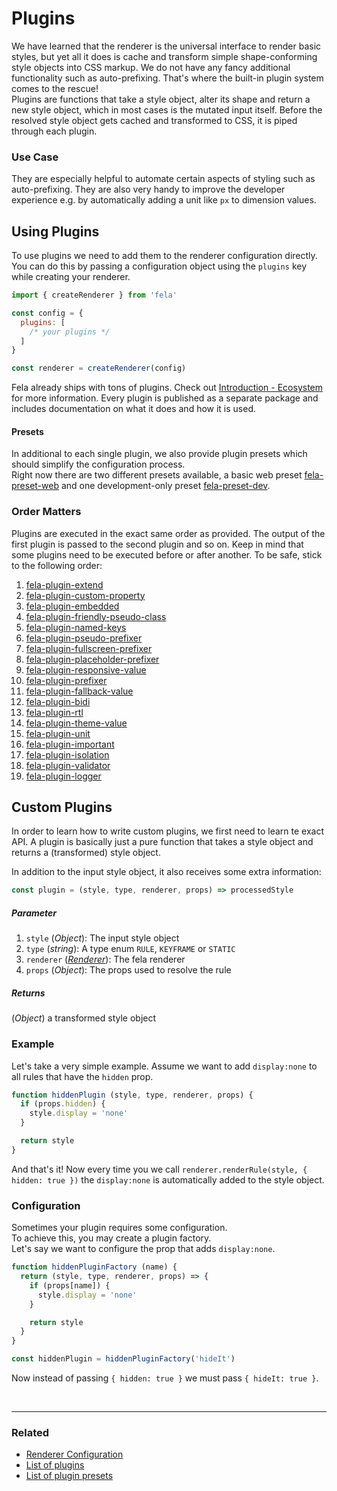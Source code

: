 # Plugins

We have learned that the renderer is the universal interface to render basic styles, but yet all it does is cache and transform simple shape-conforming style objects into CSS markup. We do not have any fancy additional functionality such as auto-prefixing. That's where the built-in plugin system comes to the rescue!<br>
Plugins are functions that take a style object, alter its shape and return a new style object, which in most cases is the mutated input itself.
Before the resolved style object gets cached and transformed to CSS, it is piped through each plugin.

### Use Case
They are especially helpful to automate certain aspects of styling such as auto-prefixing. They are also very handy to improve the developer experience e.g. by automatically adding a unit like `px` to dimension values.

## Using Plugins
To use plugins we need to add them to the renderer configuration directly. You can do this by passing a configuration object using the `plugins` key while creating your renderer.

```javascript
import { createRenderer } from 'fela'

const config = {
  plugins: [
    /* your plugins */
  ]
}

const renderer = createRenderer(config)
```

Fela already ships with tons of plugins. Check out [Introduction - Ecosystem](../introduction/Ecosystem.md#plugins) for more information. Every plugin is published as a separate package and includes documentation on what it does and how it is used.

#### Presets
In additional to each single plugin, we also provide plugin presets which should simplify the configuration process.<br>
Right now there are two different presets available, a basic web preset [fela-preset-web](https://github.com/robinweser/fela/tree/master/packages/fela-preset-web) and one development-only preset [fela-preset-dev](https://github.com/robinweser/fela/tree/master/packages/fela-preset-dev).

### Order Matters
Plugins are executed in the exact same order as provided. The output of the first plugin is passed to the second plugin and so on. Keep in mind that some plugins need to be executed before or after another. To be safe, stick to the following order:

1. [fela-plugin-extend](https://github.com/robinweser/fela/tree/master/packages/fela-plugin-extend)
2. [fela-plugin-custom-property](https://github.com/robinweser/fela/tree/master/packages/fela-plugin-custom-property)
3. [fela-plugin-embedded](https://github.com/robinweser/fela/tree/master/packages/fela-plugin-embedded)
4. [fela-plugin-friendly-pseudo-class](https://github.com/robinweser/fela/tree/master/packages/fela-plugin-friendly-pseudo-class)
5. [fela-plugin-named-keys](https://github.com/robinweser/fela/tree/master/packages/fela-plugin-named-keys)
6. [fela-plugin-pseudo-prefixer](https://github.com/robinweser/fela/tree/master/packages/fela-plugin-pseudo-prefixer)
7. [fela-plugin-fullscreen-prefixer](https://github.com/robinweser/fela/tree/master/packages/fela-plugin-fullscreen-prefixer)
8. [fela-plugin-placeholder-prefixer](https://github.com/robinweser/fela/tree/master/packages/fela-plugin-placeholder-prefixer)
9. [fela-plugin-responsive-value](https://github.com/robinweser/fela/tree/master/packages/fela-plugin-responsive-value)
10. [fela-plugin-prefixer](https://github.com/robinweser/fela/tree/master/packages/fela-plugin-prefixer)
11. [fela-plugin-fallback-value](https://github.com/robinweser/fela/tree/master/packages/fela-plugin-fallback-value)
12. [fela-plugin-bidi](https://github.com/robinweser/fela/tree/master/packages/fela-plugin-bidi)
13. [fela-plugin-rtl](https://github.com/robinweser/fela/tree/master/packages/fela-plugin-rtl)
14. [fela-plugin-theme-value](https://github.com/robinweser/fela/tree/master/packages/fela-plugin-theme-value)
15. [fela-plugin-unit](https://github.com/robinweser/fela/tree/master/packages/fela-plugin-unit)
16. [fela-plugin-important](https://github.com/robinweser/fela/tree/master/packages/fela-plugin-important)
17. [fela-plugin-isolation](https://github.com/robinweser/fela/tree/master/packages/fela-plugin-isolation)
18. [fela-plugin-validator](https://github.com/robinweser/fela/tree/master/packages/fela-plugin-validator)
19. [fela-plugin-logger](https://github.com/robinweser/fela/tree/master/packages/fela-plugin-logger)


## Custom Plugins

In order to learn how to write custom plugins, we first need to learn te exact API. A plugin is basically just a pure function that takes a style object and returns a (transformed) style object.

In addition to the input style object, it also receives some extra information:
```javascript
const plugin = (style, type, renderer, props) => processedStyle
```

##### Parameter
1. `style` (*Object*): The input style object
2. `type` (*string*): A type enum `RULE`, `KEYFRAME` or `STATIC`
3. `renderer` ([*Renderer*](../basics/Renderer.md)): The fela renderer
4. `props` (*Object*): The props used to resolve the rule

##### Returns
(*Object*) a transformed style object

### Example
Let's take a very simple example. Assume we want to add `display:none` to all rules that have the `hidden` prop.

```javascript
function hiddenPlugin (style, type, renderer, props) {
  if (props.hidden) {
    style.display = 'none'
  }

  return style
}
```
And that's it! Now every time you we call `renderer.renderRule(style, { hidden: true })` the `display:none` is automatically added to the style object.


### Configuration

Sometimes your plugin requires some configuration.<br>
To achieve this, you may create a plugin factory.<br>
Let's say we want to configure the prop that adds `display:none`.
```javascript
function hiddenPluginFactory (name) {
  return (style, type, renderer, props) => {
    if (props[name]) {
      style.display = 'none'
    }

    return style
  }
}
```
```javascript
const hiddenPlugin = hiddenPluginFactory('hideIt')
```
Now instead of passing `{ hidden: true }` we must pass `{ hideIt: true }`.

<br>

---

### Related
* [Renderer Configuration](RendererConfiguration.md)
* [List of plugins](../introduction/Ecosystem.md#plugins)
* [List of plugin presets](../introduction/Ecosystem.md#plugin-presets)
